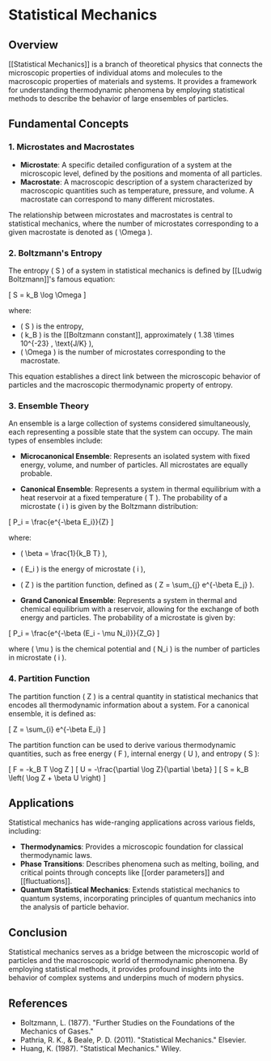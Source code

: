 
# Statistical Mechanics

## Overview
[[Statistical Mechanics]] is a branch of theoretical physics that connects the microscopic properties of individual atoms and molecules to the macroscopic properties of materials and systems. It provides a framework for understanding thermodynamic phenomena by employing statistical methods to describe the behavior of large ensembles of particles.

## Fundamental Concepts

### 1. Microstates and Macrostates
- **Microstate**: A specific detailed configuration of a system at the microscopic level, defined by the positions and momenta of all particles.
- **Macrostate**: A macroscopic description of a system characterized by macroscopic quantities such as temperature, pressure, and volume. A macrostate can correspond to many different microstates.

The relationship between microstates and macrostates is central to statistical mechanics, where the number of microstates corresponding to a given macrostate is denoted as \( \Omega \).

### 2. Boltzmann's Entropy
The entropy \( S \) of a system in statistical mechanics is defined by [[Ludwig Boltzmann]]'s famous equation:

\[
S = k_B \log \Omega
\]

where:
- \( S \) is the entropy,
- \( k_B \) is the [[Boltzmann constant]], approximately \( 1.38 \times 10^{-23} \, \text{J/K} \),
- \( \Omega \) is the number of microstates corresponding to the macrostate.

This equation establishes a direct link between the microscopic behavior of particles and the macroscopic thermodynamic property of entropy.

### 3. Ensemble Theory
An ensemble is a large collection of systems considered simultaneously, each representing a possible state that the system can occupy. The main types of ensembles include:

- **Microcanonical Ensemble**: Represents an isolated system with fixed energy, volume, and number of particles. All microstates are equally probable.
  
- **Canonical Ensemble**: Represents a system in thermal equilibrium with a heat reservoir at a fixed temperature \( T \). The probability of a microstate \( i \) is given by the Boltzmann distribution:

\[
P_i = \frac{e^{-\beta E_i}}{Z}
\]

where:
- \( \beta = \frac{1}{k_B T} \),
- \( E_i \) is the energy of microstate \( i \),
- \( Z \) is the partition function, defined as \( Z = \sum_{j} e^{-\beta E_j} \).

- **Grand Canonical Ensemble**: Represents a system in thermal and chemical equilibrium with a reservoir, allowing for the exchange of both energy and particles. The probability of a microstate is given by:

\[
P_i = \frac{e^{-\beta (E_i - \mu N_i)}}{Z_G}
\]

where \( \mu \) is the chemical potential and \( N_i \) is the number of particles in microstate \( i \).

### 4. Partition Function
The partition function \( Z \) is a central quantity in statistical mechanics that encodes all thermodynamic information about a system. For a canonical ensemble, it is defined as:

\[
Z = \sum_{i} e^{-\beta E_i}
\]

The partition function can be used to derive various thermodynamic quantities, such as free energy \( F \), internal energy \( U \), and entropy \( S \):

\[
F = -k_B T \log Z
\]
\[
U = -\frac{\partial \log Z}{\partial \beta}
\]
\[
S = k_B \left( \log Z + \beta U \right)
\]

## Applications
Statistical mechanics has wide-ranging applications across various fields, including:

- **Thermodynamics**: Provides a microscopic foundation for classical thermodynamic laws.
- **Phase Transitions**: Describes phenomena such as melting, boiling, and critical points through concepts like [[order parameters]] and [[fluctuations]].
- **Quantum Statistical Mechanics**: Extends statistical mechanics to quantum systems, incorporating principles of quantum mechanics into the analysis of particle behavior.

## Conclusion
Statistical mechanics serves as a bridge between the microscopic world of particles and the macroscopic world of thermodynamic phenomena. By employing statistical methods, it provides profound insights into the behavior of complex systems and underpins much of modern physics.

## References
- Boltzmann, L. (1877). "Further Studies on the Foundations of the Mechanics of Gases."
- Pathria, R. K., & Beale, P. D. (2011). "Statistical Mechanics." Elsevier.
- Huang, K. (1987). "Statistical Mechanics." Wiley.
